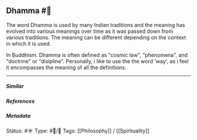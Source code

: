 ## Dhamma #🧠  

The word Dhamma is used by many Indian traditions and the meaning has evolved into various meanings over time as it was passed down from various traditions. The meaning can be different depending on the context in which it is used.

In Buddhism. Dhamma is often defined as "cosmic law", "phenomena", and "doctrine" or "disipline". Personally, i like to use the the word 'way', as i feel it encompasses the meaning of all the definitions.

___

##### Similar


##### References 


##### Metadata
Status: #☀️ 
Type: #🔵/🔵 
Tags: [[Philosophy]] / [[Spirituality]] 